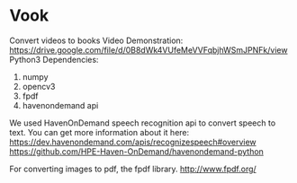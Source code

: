 # Vook
Convert videos to books
Video Demonstration: https://drive.google.com/file/d/0B8dWk4VUfeMeVVFqbjhWSmJPNFk/view
Python3 Dependencies: 
  1. numpy
  2. opencv3
  3. fpdf
  4. havenondemand api 

We used HavenOnDemand speech recognition api to convert speech to text. You can get more information about it here:
https://dev.havenondemand.com/apis/recognizespeech#overview
https://github.com/HPE-Haven-OnDemand/havenondemand-python

For converting images to pdf, the fpdf library.
http://www.fpdf.org/

